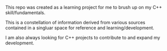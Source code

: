 This repo was created as a learning project for me to brush up on my C++ skill/fundamentals. 

This is a constellation of information derived from various sources contained in a singluar space for reference and learning/development. 

I am also always looking for C++ projects to contribute to and expand my development.